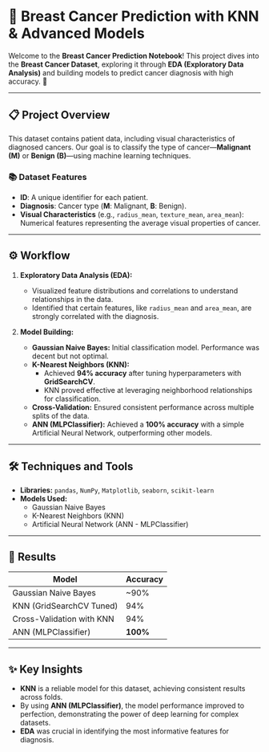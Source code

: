 # 🦠 Breast Cancer Prediction with KNN & Advanced Models

Welcome to the **Breast Cancer Prediction Notebook**! This project dives into the **Breast Cancer Dataset**, exploring it through **EDA (Exploratory Data Analysis)** and building models to predict cancer diagnosis with high accuracy. 🚀

---

## 📋 **Project Overview**

This dataset contains patient data, including visual characteristics of diagnosed cancers. Our goal is to classify the type of cancer—**Malignant (M)** or **Benign (B)**—using machine learning techniques.

### 📚 **Dataset Features**  
- **ID**: A unique identifier for each patient.  
- **Diagnosis**: Cancer type (**M**: Malignant, **B**: Benign).  
- **Visual Characteristics** (e.g., `radius_mean`, `texture_mean`, `area_mean`): Numerical features representing the average visual properties of cancer.  

---

## ⚙️ **Workflow**

1. **Exploratory Data Analysis (EDA):**  
   - Visualized feature distributions and correlations to understand relationships in the data.  
   - Identified that certain features, like `radius_mean` and `area_mean`, are strongly correlated with the diagnosis.  

2. **Model Building:**  
   - **Gaussian Naive Bayes:** Initial classification model. Performance was decent but not optimal.  
   - **K-Nearest Neighbors (KNN):**  
     - Achieved **94% accuracy** after tuning hyperparameters with **GridSearchCV**.  
     - KNN proved effective at leveraging neighborhood relationships for classification.  
   - **Cross-Validation:** Ensured consistent performance across multiple splits of the data.  
   - **ANN (MLPClassifier):** Achieved a **100% accuracy** with a simple Artificial Neural Network, outperforming other models.

---

## 🛠️ **Techniques and Tools**

- **Libraries:** `pandas`, `NumPy`, `Matplotlib`, `seaborn`, `scikit-learn`  
- **Models Used:**  
  - Gaussian Naive Bayes  
  - K-Nearest Neighbors (KNN)  
  - Artificial Neural Network (ANN - MLPClassifier)  

---

## 🎯 **Results**

| **Model**                       | **Accuracy** |
|---------------------------------|--------------|
| Gaussian Naive Bayes            | ~90%         |
| KNN (GridSearchCV Tuned)        | 94%          |
| Cross-Validation with KNN       | 94%          |
| ANN (MLPClassifier)             | **100%**     |

---

## ✨ **Key Insights**

- **KNN** is a reliable model for this dataset, achieving consistent results across folds.  
- By using **ANN (MLPClassifier)**, the model performance improved to perfection, demonstrating the power of deep learning for complex datasets.  
- **EDA** was crucial in identifying the most informative features for diagnosis.  
